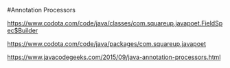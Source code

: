 #Annotation Processors 


https://www.codota.com/code/java/classes/com.squareup.javapoet.FieldSpec$Builder

https://www.codota.com/code/java/packages/com.squareup.javapoet

https://www.javacodegeeks.com/2015/09/java-annotation-processors.html